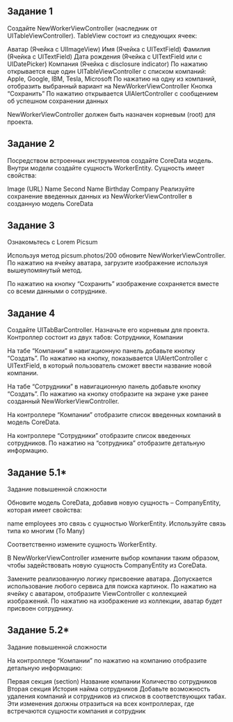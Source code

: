 
## Задание 1

Создайте NewWorkerViewController (наследник от UITableViewController). TableView состоит из следующих ячеек:

Аватар (Ячейка с UIImageView)
Имя (Ячейка с UITextField)
Фамилия (Ячейка с UITextField)
Дата рождения (Ячейка с UITextField или c UIDatePicker)
Компания  (Ячейка с disclosure indicator)
По нажатию открывается еще один UITableViewController с списком компаний: Apple, Google, IBM, Tesla, Microsoft
По нажатию на одну из компаний, отобразить выбранный вариант на NewWorkerViewController
Кнопка “Сохранить”
По нажатию открывается UIAlertController с сообщением об успешном сохранении данных

NewWorkerViewController должен быть назначен корневым (root) для проекта.

## Задание 2
Посредством встроенных инструментов создайте CoreData модель. Внутри модели создайте сущность WorkerEntity. Сущность имеет свойства:

Image (URL)
Name
Second Name
Birthday
Company
Реализуйте сохранение введенных данных из NewWorkerViewController в созданную модель CoreData

## Задание 3
Ознакомьтесь с Lorem Picsum

Используя метод picsum.photos/200 обновите NewWorkerViewController. По нажатию на ячейку аватара, загрузите изображение используя вышеупомянутый метод.

По нажатию на кнопку “Сохранить” изображение сохраняется вместе со всеми данными о сотруднике.

## Задание 4
Создайте UITabBarController. Назначьте его корневым для проекта. Контроллер состоит из двух табов: Сотрудники, Компании

На табе “Компании” в навигационную панель добавьте кнопку “Создать”. По нажатию на кнопку, показывается UIAlertController с UITextField, в который пользователь сможет ввести название новой компании.

На табе “Сотрудники” в навигационную панель добавьте кнопку “Создать”. По нажатию на кнопку отобразите на экране уже ранее созданный NewWorkerViewController.

На контроллере “Компании” отобразите список введенных компаний в модель CoreData.

На контроллере “Сотрудники” отобразите список введенных сотрудников. По нажатию на “сотрудника” отобразите детальную информацию.

## Задание 5.1*
Задание повышенной сложности


Обновите модель CoreData, добавив новую сущность – CompanyEntity, которая имеет свойства:

name
employees
это связь с сущностью WorkerEntity. Используйте связь типа ко многим (To Many)

Соответственно измените сущность WorkerEntity.

В NewWorkerViewController измените выбор компании таким образом, чтобы задействовать новую сущность CompanyEntity из CoreData.

Замените реализованную логику присвоение аватара. Допускается использование любого сервиса для поиска картинок. По нажатию на ячейку с аватаром, отобразите ViewController с коллекцией изображений. По нажатию на изображение из коллекции, аватар будет присвоен сотруднику.


## Задание 5.2*
Задание повышенной сложности

На контроллере “Компании” по нажатию на компанию отобразите детальную информацию:

Первая секция (section)
Название компании
Количество сотрудников
Вторая секция
История найма сотрудников
Добавьте возможность удаления компаний и сотрудников из списков в соответствующих табах. Эти изменения должны отразиться на всех контроллерах, где встречаются сущности компания и сотрудник

